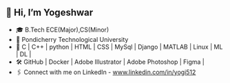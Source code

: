 ## 👋 Hi, I’m Yogeshwar 
- 🎓 B.Tech ECE(Major),CS(Minor)
- 🏫 Pondicherry Technological University 
- 👀 C | C++ | python | HTML | CSS | MySql | Django | MATLAB | Linux | ML | DL |
- 🛠️ GitHub | Docker | Adobe Illustrator | Adobe Photoshop | Figma | 
- 🖇 Connect with me on LinkedIn - www.linkedin.com/in/yogi512



<!---
yogi512/yogi512 is a ✨ special ✨ repository because its `README.md` (this file) appears on your GitHub profile.
You can click the Preview link to take a look at your changes.
--->
